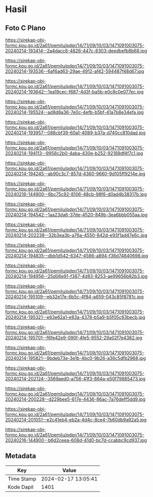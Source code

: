 # Hasil

## Foto C Plano

https://sirekap-obj-formc.kpu.go.id/2a61/pemilu/pdpr/14/71/09/10/03/1471091003075-20240214-193414--2a4dacc8-4826-447c-8303-deedbefb8b68.jpg

https://sirekap-obj-formc.kpu.go.id/2a61/pemilu/pdpr/14/71/09/10/03/1471091003075-20240214-193536--6af6ad63-29ae-4912-af42-594487f48d67.jpg

https://sirekap-obj-formc.kpu.go.id/2a61/pemilu/pdpr/14/71/09/10/03/1471091003075-20240214-193642--1ea19cec-f687-4d3f-ba5b-e0c8c0e077ec.jpg

https://sirekap-obj-formc.kpu.go.id/2a61/pemilu/pdpr/14/71/09/10/03/1471091003075-20240214-195524--ad8d6a36-7e0c-4efb-b5bf-41a7b8e34efa.jpg

https://sirekap-obj-formc.kpu.go.id/2a61/pemilu/pdpr/14/71/09/10/03/1471091003075-20240214-193957--088cbf39-60a1-4089-b37a-d740cc810dad.jpg

https://sirekap-obj-formc.kpu.go.id/2a61/pemilu/pdpr/14/71/09/10/03/1471091003075-20240214-194113--9958c2b0-4aba-430e-b252-92189df4f7c1.jpg

https://sirekap-obj-formc.kpu.go.id/2a61/pemilu/pdpr/14/71/09/10/03/1471091003075-20240214-194245--ab90c3c7-857d-4360-9660-9d105ff9214e.jpg

https://sirekap-obj-formc.kpu.go.id/2a61/pemilu/pdpr/14/71/09/10/03/1471091003075-20240216-144900--6bc75c92-8106-48cb-98f6-d0ad4b38317b.jpg

https://sirekap-obj-formc.kpu.go.id/2a61/pemilu/pdpr/14/71/09/10/03/1471091003075-20240214-194542--1aa23da6-37de-4520-849b-3ea6bbb055aa.jpg

https://sirekap-obj-formc.kpu.go.id/2a61/pemilu/pdpr/14/71/09/10/03/1471091003075-20240214-202238--32b3ea3b-a76a-4550-842d-e93f1ad47e6c.jpg

https://sirekap-obj-formc.kpu.go.id/2a61/pemilu/pdpr/14/71/09/10/03/1471091003075-20240214-194835--dbb1d542-6347-4586-a894-f36d74840698.jpg

https://sirekap-obj-formc.kpu.go.id/2a61/pemilu/pdpr/14/71/09/10/03/1471091003075-20240214-194956--25d06e91-f387-4d83-8253-ae99656b82b3.jpg

https://sirekap-obj-formc.kpu.go.id/2a61/pemilu/pdpr/14/71/09/10/03/1471091003075-20240214-195109--eb32e17e-6b5c-4f84-a659-043c85f8781c.jpg

https://sirekap-obj-formc.kpu.go.id/2a61/pemilu/pdpr/14/71/09/10/03/1471091003075-20240214-195321--e63e62a1-e83a-4378-b5a9-b5f05c63becb.jpg

https://sirekap-obj-formc.kpu.go.id/2a61/pemilu/pdpr/14/71/09/10/03/1471091003075-20240214-195701--f6fe42e9-090f-4fe5-9552-29a02f7e4382.jpg

https://sirekap-obj-formc.kpu.go.id/2a61/pemilu/pdpr/14/71/09/10/03/1471091003075-20240214-195821--9bdeb73e-3e1b-4bc0-9b26-a36c5dfb2968.jpg

https://sirekap-obj-formc.kpu.go.id/2a61/pemilu/pdpr/14/71/09/10/03/1471091003075-20240214-202124--3569aed0-a756-41f3-864a-e50f79885473.jpg

https://sirekap-obj-formc.kpu.go.id/2a61/pemilu/pdpr/14/71/09/10/03/1471091003075-20240214-200228--d229bee5-617e-4436-86ac-7a76deff5dd9.jpg

https://sirekap-obj-formc.kpu.go.id/2a61/pemilu/pdpr/14/71/09/10/03/1471091003075-20240214-201051--e2c41eb4-eb2a-4d4c-8ce4-7b60db9a92a5.jpg

https://sirekap-obj-formc.kpu.go.id/2a61/pemilu/pdpr/14/71/09/10/03/1471091003075-20240216-144900--b6d2ceea-608d-41d0-bc7d-ccabbc9cd937.jpg


## Metadata

| Key        | Value               |
| ---------- | ------------------- |
| Time Stamp | 2024-02-17 13:05:41 |
| Kode Dapil | 1401                |




